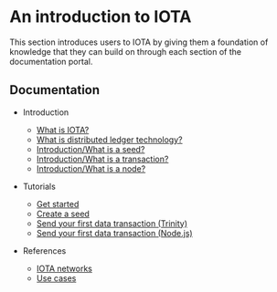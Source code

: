 # An introduction to IOTA

This section introduces users to IOTA by giving them a foundation of knowledge that they can build on through each section of the documentation portal. 

## Documentation

- Introduction
    - [What is IOTA?](introduction/what-is-iota.md)
    - [What is distributed ledger technology?](introduction/what-is-dlt.md)
    - [Introduction/What is a seed?](/introduction/what-is-a-seed.md)
    - [Introduction/What is a transaction?](/introduction/what-is-a-transaction.md)
    - [Introduction/What is a node?](/introduction/what-is-a-node.md)
  
- Tutorials
    - [Get started](/tutorials/first-steps.md)
    - [Create a seed](/tutorials/create-a-seed.md)
    - [Send your first data transaction (Trinity)](/tutorials/send-your-first-data-transaction-with-the-trinity-wallet.md)
    - [Send your first data transaction (Node.js)](/tutorials/send-your-first-data-transaction-with-nodejs.md)

- References
    - [IOTA networks](references/iota-networks.md)
    - [Use cases](references/use-cases.md)

